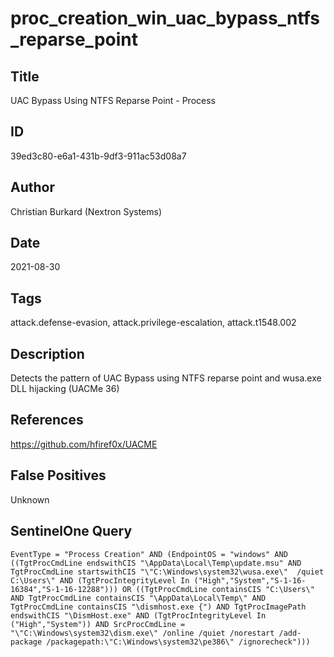 # proc_creation_win_uac_bypass_ntfs_reparse_point

## Title
UAC Bypass Using NTFS Reparse Point - Process

## ID
39ed3c80-e6a1-431b-9df3-911ac53d08a7

## Author
Christian Burkard (Nextron Systems)

## Date
2021-08-30

## Tags
attack.defense-evasion, attack.privilege-escalation, attack.t1548.002

## Description
Detects the pattern of UAC Bypass using NTFS reparse point and wusa.exe DLL hijacking (UACMe 36)

## References
https://github.com/hfiref0x/UACME

## False Positives
Unknown

## SentinelOne Query
```
EventType = "Process Creation" AND (EndpointOS = "windows" AND ((TgtProcCmdLine endswithCIS "\AppData\Local\Temp\update.msu" AND TgtProcCmdLine startswithCIS "\"C:\Windows\system32\wusa.exe\"  /quiet C:\Users\" AND (TgtProcIntegrityLevel In ("High","System","S-1-16-16384","S-1-16-12288"))) OR ((TgtProcCmdLine containsCIS "C:\Users\" AND TgtProcCmdLine containsCIS "\AppData\Local\Temp\" AND TgtProcCmdLine containsCIS "\dismhost.exe {") AND TgtProcImagePath endswithCIS "\DismHost.exe" AND (TgtProcIntegrityLevel In ("High","System")) AND SrcProcCmdLine = "\"C:\Windows\system32\dism.exe\" /online /quiet /norestart /add-package /packagepath:\"C:\Windows\system32\pe386\" /ignorecheck")))

```